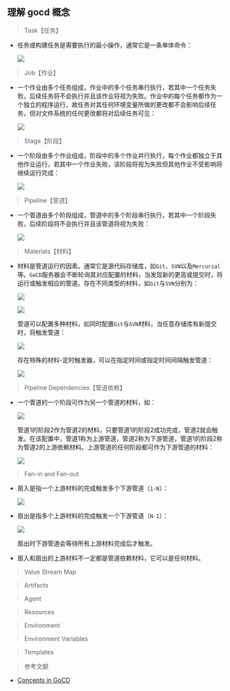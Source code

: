 ## 理解 gocd 概念

> Task【任务】

* 任务或构建任务是需要执行的最小操作，通常它是一条单体命令：
  
  ![](https://raw.githubusercontent.com/Garden12138/picbed-cloud/main/minikube/Snipaste_2023-04-11_16-25-16.png)

> Job【作业】

* 一个作业由多个任务组成，作业中的多个任务串行执行，若其中一个任务失败，后续任务将不会执行并且该作业将视为失败。作业中的每个任务都作为一个独立的程序运行，故任务对其任何环境变量所做的更改都不会影响后续任务，但对文件系统的任何更改都将对后续任务可见：
  
  ![](https://raw.githubusercontent.com/Garden12138/picbed-cloud/main/minikube/Snipaste_2023-04-11_16-59-55.png)  

> Stage【阶段】

* 一个阶段由多个作业组成，阶段中的多个作业并行执行，每个作业都独立于其他作业运行，若其中一个作业失败，该阶段将视为失败但其他作业不受影响将继续运行完成：

  ![](https://raw.githubusercontent.com/Garden12138/picbed-cloud/main/minikube/Snipaste_2023-04-11_17-02-54.png)

> Pipeline【管道】

* 一个管道由多个阶段组成，管道中的多个阶段串行执行，若其中一个阶段失败，后续阶段将不会执行并且该管道将视为失败：

  ![](https://raw.githubusercontent.com/Garden12138/picbed-cloud/main/minikube/Snipaste_2023-04-11_17-03-04.png) 

> Materials【材料】

* 材料是管道运行的因素。通常它是源代码存储库，如```Git```、```SVN```以及```Mercurial```等。```GoCD```服务器会不断轮询其对应配置的材料，当发现新的更高或提交时，将运行或触发相应的管道。存在不同类型的材料，如```Git```与```SVN```分别为：

  ![](https://raw.githubusercontent.com/Garden12138/picbed-cloud/main/minikube/Snipaste_2023-04-11_17-03-30.png)

  ![](https://raw.githubusercontent.com/Garden12138/picbed-cloud/main/minikube/Snipaste_2023-04-11_17-03-38.png)

  管道可以配置多种材料，如同时配置```Git```与```SVN```材料，当任意存储库有新提交时，将触发管道：

  ![](https://raw.githubusercontent.com/Garden12138/picbed-cloud/main/minikube/Snipaste_2023-04-11_17-07-33.png)

  存在特殊的材料-定时触发器，可以在指定时间或指定时间间隔触发管道：

  ![](https://raw.githubusercontent.com/Garden12138/picbed-cloud/main/minikube/Snipaste_2023-04-11_17-03-46.png)

> Pipeline Dependencies【管道依赖】

* 一个管道的一个阶段可作为另一个管道的材料，如：

  ![](https://raw.githubusercontent.com/Garden12138/picbed-cloud/main/minikube/Snipaste_2023-04-11_17-07-50.png)

  管道1的阶段2作为管道2的材料，只要管道1的阶段2成功完成，管道2就会触发。在该配置中，管道1称为上游管道，管道2称为下游管道，管道1的阶段2称为管道2的上游依赖材料。上游管道的任何阶段都可作为下游管道的材料：

  ![](https://raw.githubusercontent.com/Garden12138/picbed-cloud/main/minikube/Snipaste_2023-04-11_17-08-02.png)  

> Fan-in and Fan-out

* 扇入是指一个上游材料的完成触发多个下游管道（```1-N```）：

  ![](https://raw.githubusercontent.com/Garden12138/picbed-cloud/main/minikube/Snipaste_2023-04-11_17-08-14.png)

* 扇出是指多个上游材料的完成触发一个下游管道（```N-1```）：

  ![](https://raw.githubusercontent.com/Garden12138/picbed-cloud/main/minikube/Snipaste_2023-04-11_17-08-25.png) 

  扇出时下游管道会等待所有上游材料完成后才触发。

* 扇入和扇出的上游材料不一定都是管道依赖材料，它可以是任何材料。

> Value Stream Map

> Artifacts

> Agent

> Resources

> Environment

> Environment Variables

> Templates

> 参考文献

* [Concepts in GoCD](https://docs.gocd.org/current/introduction/concepts_in_go.html)